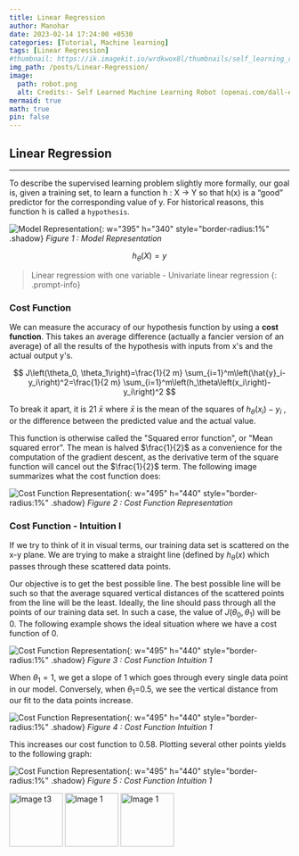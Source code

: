 ```yaml
---
title: Linear Regression
author: Manohar
date: 2023-02-14 17:24:00 +0530
categories: [Tutorial, Machine learning]
tags: [Linear Regression]
#thumbnail: https://ik.imagekit.io/wrdkwox8l/thumbnails/self_learning_robot_realistic.png
img_path: /posts/Linear-Regression/
image:
  path: robot.png
  alt: Credits:- Self Learned Machine Learning Robot (openai.com/dall-e-2)
mermaid: true
math: true
pin: false
---
```


## Linear Regression

---

To describe the supervised learning problem slightly more formally, our goal is, given a training set, to learn a function h : X → Y so that h(x) is a “good” predictor for the corresponding value of y. For historical reasons, this function h is called a `hypothesis`.

![Model Representation](Model_representation_kmUIa0Ffj.png){: w="395" h="340" style="border-radius:1%" .shadow}
*Figure 1 : Model Representation*

$$
h_{\theta }(X) = y
$$

> Linear regression with one variable - Univariate linear regression
> {: .prompt-info}

### Cost Function

We can measure the accuracy of our hypothesis function by using a **cost function**. This takes an average difference (actually a fancier version of an average) of all the results of the hypothesis with inputs from x's and the actual output y's.

$$
J\left(\theta_0, \theta_1\right)=\frac{1}{2 m} \sum_{i=1}^m\left(\hat{y}_i-y_i\right)^2=\frac{1}{2 m} \sum_{i=1}^m\left(h_\theta\left(x_i\right)-y_i\right)^2
$$

To break it apart, it is 21​ $\bar{x}$ where $\bar{x}$ is the mean of the squares of $h_\theta\left(x_i\right)-y_i$ , or the difference between the predicted value and the actual value.

This function is otherwise called the "Squared error function", or "Mean squared error". The mean is halved $\frac{1}{2}$ as a convenience for the computation of the gradient descent, as the derivative term of the square function will cancel out the $\frac{1}{2}$ term. The following image summarizes what the cost function does:

![Cost Function Representation](cost-function_kD48BJ4Zn.png){: w="495" h="440" style="border-radius:1%" .shadow}
*Figure 2 : Cost Function Representation*

### Cost Function - Intuition I

If we try to think of it in visual terms, our training data set is scattered on the x-y plane. We are trying to make a straight line (defined by $h_\theta\left(x\right)$ which passes through these scattered data points.

Our objective is to get the best possible line. The best possible line will be such so that the average squared vertical distances of the scattered points from the line will be the least. Ideally, the line should pass through all the points of our training data set. In such a case, the value of $J\left(\theta_0, \theta_1\right)$ will be 0. The following example shows the ideal situation where we have a cost function of 0.

![Cost Function Representation](cost-function_NXrsXSCml.png){: w="495" h="440" style="border-radius:1%" .shadow}
*Figure 3 : Cost Function Intuition 1*



When $\theta_1​=1$, we get a slope of 1 which goes through every single data point in our model. Conversely, when $\theta_1$​=0.5, we see the vertical distance from our fit to the data points increase.

![Cost Function Representation](cost-function_VXFBRi4h1.png){: w="495" h="440" style="border-radius:1%" .shadow}
*Figure 4 : Cost Function Intuition 1*

This increases our cost function to 0.58. Plotting several other points yields to the following graph:

![Cost Function Representation](cost-function_J91LeTj1m.png){: w="495" h="440" style="border-radius:1%" .shadow}
*Figure 5 : Cost Function Intuition 1*


<div id="thumbnails">
  <a href="https://ik.imagekit.io/wrdkwox8l/posts/Linear-Regression/cost-function_VXFBRi4h1.png" data-lightbox="thumbnails-gallery" data-title="Gradient Descent"><img src="https://ik.imagekit.io/wrdkwox8l/posts/Linear-Regression/cost-function_VXFBRi4h1.png" style="width:96px; height:96px" alt="Image t3"></a>
  <a href="https://ik.imagekit.io/wrdkwox8l/posts/Linear-Regression/cost-function_VXFBRi4h1.png" data-lightbox="thumbnails-gallery" data-title="Gradient Descent"><img src="https://ik.imagekit.io/wrdkwox8l/posts/Linear-Regression/cost-function_VXFBRi4h1.png" style="width:96px; height:96px" alt="Image 1"></a>
  <a href="https://ik.imagekit.io/wrdkwox8l/thumbnails/git_kJiJvL4V4.png" data-lightbox="thumbnails-gallery" data-title="Gradient Descent" data-alt="manohar"><img src="https://ik.imagekit.io/wrdkwox8l/thumbnails/git_kJiJvL4V4.png" style="width:96px; height:96px" alt="Image 1" data-alt="manohar"></a>
</div> 

<!-- <div id="temp">
  <a href="https://ik.imagekit.io/wrdkwox8l/posts/Linear-Regression/robot.png?updatedAt=1685598625966" data-lightbox="temp-gallery"><img src="https://ik.imagekit.io/wrdkwox8l/posts/Linear-Regression/robot.png?updatedAt=1685598625966" style="width:96px; height:96px" alt="Image t3"></a>
  <a href="https://ik.imagekit.io/wrdkwox8l/posts/Linear-Regression/robot.png?updatedAt=1685598625966" data-lightbox="temp-gallery"><img src="https://ik.imagekit.io/wrdkwox8l/posts/Linear-Regression/robot.png?updatedAt=1685598625966" style="width:96px; height:96px" alt="Image 1"></a>
  <a href="https://ik.imagekit.io/wrdkwox8l/posts/Linear-Regression/robot.png?updatedAt=1685598625966" data-lightbox="temp-gallery"><img src="https://ik.imagekit.io/wrdkwox8l/posts/Linear-Regression/robot.png?updatedAt=1685598625966" style="width:96px; height:96px" alt="Image 1"></a>
</div> -->


<!-- <script>
  lightbox.option({
    'wrapAround': false, // Enable or disable wrapping around to the beginning or end of the gallery
    'alwaysShowNavOnTouchDevices': true, // Show navigation arrows on touch devices (optional)
    'disableScrolling': true, // Disable scrolling while Lightbox is open (optional)
    'imageFadeDuration': 200, // Adjust the image fade duration (default: 250ms)
    'fadeDuration': 200, // Adjust the fade duration (default: 250ms)
    'resizeDuration': 200, // Adjust the duration of resizing the lightbox (default: 250ms)
    'maxWidth': 800, // Set the maximum width of the lightbox container (optional)
    'maxHeight': 600 // Set the maximum height of the lightbox container (optional)
  });
</script> -->